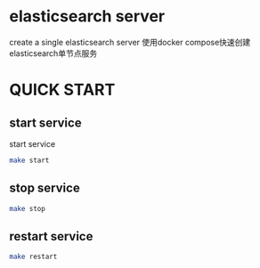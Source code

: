# elasticsearch server 
create a single elasticsearch server
使用docker compose快速创建elasticsearch单节点服务

# QUICK START
## start service
start service
```bash
make start
```

## stop service
```bash
make stop
```

## restart service
```bash
make restart
```
